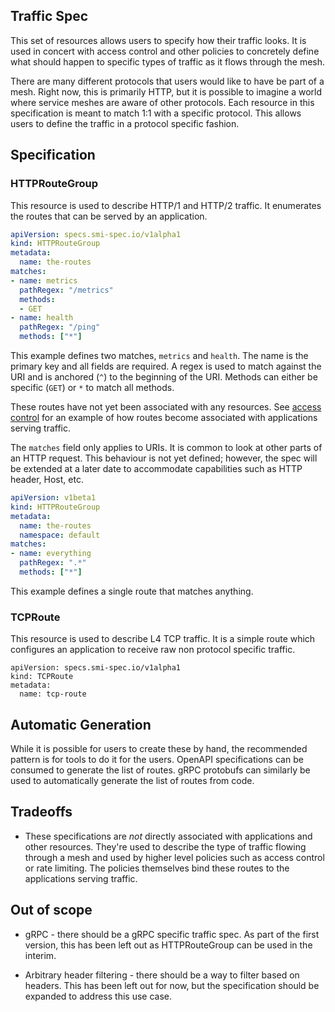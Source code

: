 ## Traffic Spec

This set of resources allows users to specify how their traffic looks. It is
used in concert with access control and other policies to concretely define what
should happen to specific types of traffic as it flows through the mesh.

There are many different protocols that users would like to have be part of a
mesh. Right now, this is primarily HTTP, but it is possible to imagine a world
where service meshes are aware of other protocols. Each resource in this
specification is meant to match 1:1 with a specific protocol. This allows users
to define the traffic in a protocol specific fashion.

## Specification

### HTTPRouteGroup

This resource is used to describe HTTP/1 and HTTP/2 traffic. It enumerates the
routes that can be served by an application.

```yaml
apiVersion: specs.smi-spec.io/v1alpha1
kind: HTTPRouteGroup
metadata:
  name: the-routes
matches:
- name: metrics
  pathRegex: "/metrics"
  methods:
  - GET
- name: health
  pathRegex: "/ping"
  methods: ["*"]
```

This example defines two matches, `metrics` and `health`. The name is the
primary key and all fields are required. A regex is used to match against the
URI and is anchored (`^`) to the beginning of the URI. Methods can either be
specific (`GET`) or `*` to match all methods.

These routes have not yet been associated with any resources. See
[access control](traffic-access-control.md) for an example of how routes become
associated with applications serving traffic.

The `matches` field only applies to URIs. It is common to look at other parts of
an HTTP request. This behaviour is not yet defined; however, the spec will be
extended at a later date to accommodate capabilities such as HTTP header, 
Host, etc.

```yaml
apiVersion: v1beta1
kind: HTTPRouteGroup
metadata:
  name: the-routes
  namespace: default
matches:
- name: everything
  pathRegex: ".*"
  methods: ["*"]
```

This example defines a single route that matches anything. 

### TCPRoute

This resource is used to describe L4 TCP traffic. It is a simple route which configures
an application to receive raw non protocol specific traffic.

```
apiVersion: specs.smi-spec.io/v1alpha1
kind: TCPRoute
metadata:
  name: tcp-route
```

## Automatic Generation

While it is possible for users to create these by hand, the recommended pattern
is for tools to do it for the users. OpenAPI specifications can be consumed to
generate the list of routes. gRPC protobufs can similarly be used to
automatically generate the list of routes from code.

## Tradeoffs

* These specifications are *not* directly associated with applications and other
  resources. They're used to describe the type of traffic flowing through a mesh
  and used by higher level policies such as access control or rate limiting. The
  policies themselves bind these routes to the applications serving traffic.

## Out of scope

* gRPC - there should be a gRPC specific traffic spec. As part of the first
  version, this has been left out as HTTPRouteGroup can be used in the interim.

* Arbitrary header filtering - there should be a way to filter based on headers.
  This has been left out for now, but the specification should be expanded to
  address this use case.
